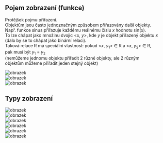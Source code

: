 ## Pojem zobrazení (funkce)
Protějšek pojmu přiřazení.\
Objektům jsou často jednoznačným způsobem přiřazovány další objekty.\
Např. funkce sinus přiřazuje každému reálnému číslu *x* hodnotu sin(*x*).\
To lze chápat jako množinu dvojic <*x*, *y*>, kde *y* je objekt přiřazený objektu *x* (dalo by se to chápat jako binární relaci).\
Taková relace R má speciální vlastnost: pokud <*x*, *y*<sub>1</sub>> ∈ R a <*x*, *y*<sub>2</sub>> ∈ R, pak musí být *y*<sub>1</sub> = *y*<sub>2</sub>\
(nemůžeme jednomu objektu přiřadit 2 různé objekty, ale 2 různým objektům můžeme přiřadit jeden stejný objekt)

![obrazek](https://github.com/Rexpes/upol_matros/assets/84129869/d52f0121-48c1-4ac7-b6ab-735a799f1bd4)\
![obrazek](https://github.com/Rexpes/upol_matros/assets/84129869/2f201095-102e-4fd7-b44c-2a2c0d418658)\
![obrazek](https://github.com/Rexpes/upol_matros/assets/84129869/df39e7e0-fba7-406e-9901-b92dc68752e7)

## Typy zobrazení
![obrazek](https://github.com/Rexpes/upol_matros/assets/84129869/a0a5e124-aaa8-4ccb-913c-a328cb7a1635)\
![obrazek](https://github.com/Rexpes/upol_matros/assets/84129869/eef094cb-ac7d-46f7-9691-c691d891162e)\
![obrazek](https://github.com/Rexpes/upol_matros/assets/84129869/89f6e577-3aba-4ea9-a9af-4b25113d3433)\
![obrazek](https://github.com/Rexpes/upol_matros/assets/84129869/33406566-fd59-42b7-8918-39f9a694ba41)\
![obrazek](https://github.com/Rexpes/upol_matros/assets/84129869/673ea896-0dd3-47b3-88a8-46d43270aba9)\
![obrazek](https://github.com/Rexpes/upol_matros/assets/84129869/c2a72af9-9bdb-4802-a9c5-98039824e9e4)
